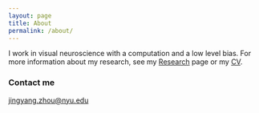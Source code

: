 ```yaml
---
layout: page
title: About
permalink: /about/
---
```


I work in visual neuroscience with a computation and a low level bias. For more information about my research, see my
[Research]({{site.baseurl}}/research/) page or my [CV]({{site.baseurl}}/docs/ZhouCV_2020April).


### Contact me

[jingyang.zhou@nyu.edu](mailto:jingyang.zhou@nyu.edu)    


